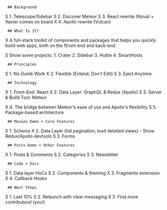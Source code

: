      
     ## Background
     
S     1. Telescope/Sidebar
S     2. Discover Meteor
S     3. React rewrite (Nova) + Xavier comes on board
X     4. Apollo rewrite (Vulcan)
     
     ## What Is It?
     
X     A full-stack toolkit of components and packages that helps you quickly build 
      web apps, both on the fƒront-end and back-end. 
     
S     Show some projects:
        1. Crater
        2. Sidebar
        3. Huttle
        4. SmartHosts

     ## Principles
     
S     1. No Dumb Work
X     2. Flexible (Extend, Don't Edit)
S     3. Eject Anytime
     
     ## Technology
     
X     1. Front-End: React
X     2. Data Layer: GraphQL & Redux (Apollo)
S     3. Server & Build Tool: Meteor

X     4. The bridge between Meteor's ease of use and Apollo's flexibility
S     5. Package-based architecture

     ## Movies Demo + Core Features
     
S     1. Schema
X     2. Data Layer (list pagination, load detailed views)
         - Show Redux/Apollo devtools
S     3. Forms
     
     ## Posts Demo + Other Features
     
X     1. Posts & Comments
S     2. Categories
S     3. Newsletter
     
     ## Code + Docs
     
S     1. Data layer HoCs
S     2. Components & theming
X     3. Fragments extension
X     4. Callback Hooks
     
     ## Next Steps
     
S     1. Last 10%
S     2. Relaunch with clear messaging
X     3. Find more contributors! (you!)
     